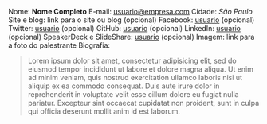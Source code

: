 Nome: **Nome Completo**
E-mail: usuario@empresa.com
Cidade: *São Paulo*
Site e blog: link para o site ou blog (opcional)
Facebook: [usuario](https://www.facebook.com/usuario) (opcional)
Twitter: [usuario](https://twitter.com/usuario) (opcional)
GitHub: [usuario](https://github.com/usuario) (opcional)
LinkedIn: [usuario](https://www.linkedin.com/in/usuario) (opcional)
SpeakerDeck e SlideShare: [usuario](https://speakerdeck.com/usuario) (opcional)
Imagem: link para a foto do palestrante
Biografia:

>  Lorem ipsum dolor sit amet, consectetur adipisicing elit, sed do eiusmod
tempor incididunt ut labore et dolore magna aliqua. Ut enim ad minim veniam,
quis nostrud exercitation ullamco laboris nisi ut aliquip ex ea commodo
consequat. Duis aute irure dolor in reprehenderit in voluptate velit esse
cillum dolore eu fugiat nulla pariatur. Excepteur sint occaecat cupidatat non
proident, sunt in culpa qui officia deserunt mollit anim id est laborum.